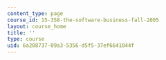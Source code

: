 ```yaml
---
content_type: page
course_id: 15-358-the-software-business-fall-2005
layout: course_home
title: ''
type: course
uid: 6a208737-09a3-5356-d5f5-37ef6641044f
---
```

